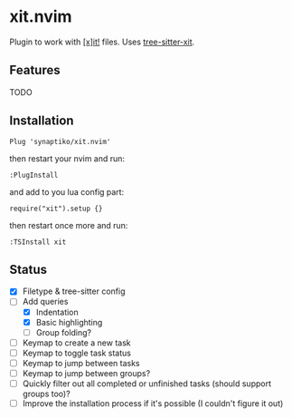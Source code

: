 # xit.nvim

Plugin to work with [[x]it!](https://xit.jotaen.net/) files. Uses [tree-sitter-xit](https://github.com/synaptiko/tree-sitter-xit).

## Features

TODO

## Installation

```
Plug 'synaptiko/xit.nvim'
```

then restart your nvim and run:

```
:PlugInstall
```

and add to you lua config part:
```
require("xit").setup {}
```

then restart once more and run:

```
:TSInstall xit
```

## Status

- [x] Filetype & tree-sitter config
- [ ] Add queries
	- [x] Indentation
	- [x] Basic highlighting
	- [ ] Group folding?
- [ ] Keymap to create a new task
- [ ] Keymap to toggle task status
- [ ] Keymap to jump between tasks
- [ ] Keymap to jump between groups?
- [ ] Quickly filter out all completed or unfinished tasks (should support groups too)?
- [ ] Improve the installation process if it's possible (I couldn't figure it out)
